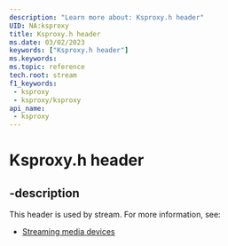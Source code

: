 ```yaml
---
description: "Learn more about: Ksproxy.h header"
UID: NA:ksproxy
title: Ksproxy.h header
ms.date: 03/02/2023
keywords: ["Ksproxy.h header"]
ms.keywords: 
ms.topic: reference
tech.root: stream
f1_keywords:
 - ksproxy
 - ksproxy/ksproxy
api_name:
 - ksproxy
---
```


# Ksproxy.h header

## -description

This header is used by stream. For more information, see:

- [Streaming media devices](../_stream/index.md)
